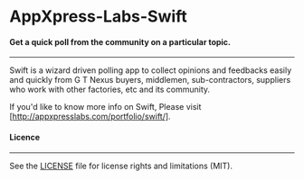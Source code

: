 # AppXpress-Labs-Swift
#### Get a quick poll from the community on a particular topic.
---

Swift is a wizard driven polling app  to collect opinions and feedbacks  easily and quickly from G T Nexus buyers, middlemen, sub-contractors, suppliers who work with other factories, etc and its community.

If you'd like to know more info on Swift, Please visit [http://appxpresslabs.com/portfolio/swift/].

#### Licence
---
See the [LICENSE](../../blob/master/LICENSE) file for license rights and limitations (MIT).